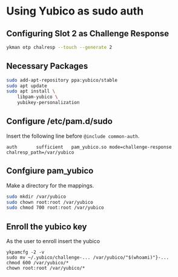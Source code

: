 # Using Yubico as sudo auth

## Configuring Slot 2 as Challenge Response

```bash
ykman otp chalresp --touch --generate 2 
```

## Necessary Packages

```bash
sudo add-apt-repository ppa:yubico/stable
sudo apt update
sudo apt install \
    libpam-yubico \
    yubikey-personalization
```

## Configure /etc/pam.d/sudo

Insert the following line before `@include common-auth`.

```
auth       sufficient   pam_yubico.so mode=challenge-response chalresp_path=/var/yubico
```

## Confgiure pam_yubico

Make a directory for the mappings.

```bash
sudo mkdir /var/yubico
sudo chown root:root /var/yubico
sudo chmod 700 root:root /var/yubico
```

## Enroll the yubico key

As the user to enroll insert the yubico

```
ykpamcfg -2 -v
sudo mv ~/.yubico/challenge-... /var/yubico/"$(whoami)"}-...
chmod 600 /var/yubico/*
chown root:root /var/yubico/*
```

